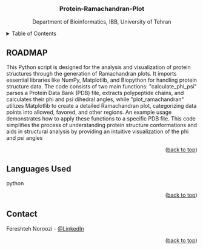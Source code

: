 <!-- Improved compatibility of back to top link: See: https://github.com/othneildrew/Best-README-Template/pull/73 -->
<a name="readme-top"></a>



<!-- PROJECT LOGO -->
<br />
<div align="center">

<h3 align="center">Protein-Ramachandran-Plot </h3>

  <p align="center">
    Department of Bioinformatics, IBB, University of Tehran
    <br />
  </p>
</div>



<!-- TABLE OF CONTENTS -->
<details>
  <summary>Table of Contents</summary>
  <ol>
    <li>
      <a href="#about-the-project">Part A - Importing Necessary Libraries and Modules</a>
      <ul>
        <li><a href="#built-with">Built With</a></li>
      </ul>
    </li>
    <li>
      <a href="#about-the-project">Part B - Defining Functions for Phi-Psi Calculation and Plotting</a>
      <ul>
        <li><a href="#built-with">Built With</a></li>
      </ul>
    </li>
	<li>

</details>



<!-- ABOUT THE PROJECT -->
## ROADMAP

This Python script is designed for the analysis and visualization of protein structures through the generation of Ramachandran plots. It imports essential libraries like NumPy, Matplotlib, and Biopython for handling protein structure data. The code consists of two main functions: "calculate_phi_psi" parses a Protein Data Bank (PDB) file, extracts polypeptide chains, and calculates their phi and psi dihedral angles, while "plot_ramachandran" utilizes Matplotlib to create a detailed Ramachandran plot, categorizing data points into allowed, favored, and other regions. An example usage demonstrates how to apply these functions to a specific PDB file. This code simplifies the process of understanding protein structure conformations and aids in structural analysis by providing an intuitive visualization of the phi and psi angles 
<p align="right">(<a href="#readme-top">back to top</a>)</p>

## Languages Used

python
<p align="right">(<a href="#readme-top">back to top</a>)</p>




<!-- CONTACT -->
## Contact

Fereshteh Noroozi - [@LinkedIn](https://ir.linkedin.com/in/fereshteh-noroozi-a90886118?original_referer=https%3A%2F%2Fwww.google.com%2F) 


<p align="right">(<a href="#readme-top">back to top</a>)</p>



<!-- MARKDOWN LINKS & IMAGES -->
<!-- https://www.markdownguide.org/basic-syntax/#reference-style-links -->
[contributors-shield]: https://img.shields.io/github/contributors/github_username/repo_name.svg?style=for-the-badge
[contributors-url]: https://github.com/github_username/repo_name/graphs/contributors
[forks-shield]: https://img.shields.io/github/forks/github_username/repo_name.svg?style=for-the-badge
[forks-url]: https://github.com/github_username/repo_name/network/members
[stars-shield]: https://img.shields.io/github/stars/github_username/repo_name.svg?style=for-the-badge
[stars-url]: https://github.com/github_username/repo_name/stargazers
[issues-shield]: https://img.shields.io/github/issues/github_username/repo_name.svg?style=for-the-badge
[issues-url]: https://github.com/github_username/repo_name/issues
[license-shield]: https://img.shields.io/github/license/github_username/repo_name.svg?style=for-the-badge
[license-url]: https://github.com/github_username/repo_name/blob/master/LICENSE.txt
[linkedin-shield]: https://img.shields.io/badge/-LinkedIn-black.svg?style=for-the-badge&logo=linkedin&colorB=555
[linkedin-url]: https://linkedin.com/in/linkedin_username
[product-screenshot]: images/screenshot.png
[Next.js]: https://img.shields.io/badge/next.js-000000?style=for-the-badge&logo=nextdotjs&logoColor=white
[Next-url]: https://nextjs.org/
[React.js]: https://img.shields.io/badge/React-20232A?style=for-the-badge&logo=react&logoColor=61DAFB
[React-url]: https://reactjs.org/
[Vue.js]: https://img.shields.io/badge/Vue.js-35495E?style=for-the-badge&logo=vuedotjs&logoColor=4FC08D
[Vue-url]: https://vuejs.org/
[Angular.io]: https://img.shields.io/badge/Angular-DD0031?style=for-the-badge&logo=angular&logoColor=white
[Angular-url]: https://angular.io/
[Svelte.dev]: https://img.shields.io/badge/Svelte-4A4A55?style=for-the-badge&logo=svelte&logoColor=FF3E00
[Svelte-url]: https://svelte.dev/
[Laravel.com]: https://img.shields.io/badge/Laravel-FF2D20?style=for-the-badge&logo=laravel&logoColor=white
[Laravel-url]: https://laravel.com
[Bootstrap.com]: https://img.shields.io/badge/Bootstrap-563D7C?style=for-the-badge&logo=bootstrap&logoColor=white
[Bootstrap-url]: https://getbootstrap.com
[JQuery.com]: https://img.shields.io/badge/jQuery-0769AD?style=for-the-badge&logo=jquery&logoColor=white
[JQuery-url]: https://jquery.com 
